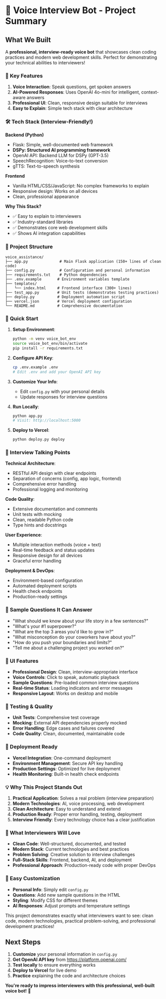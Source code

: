 # 🎤 Voice Interview Bot - Project Summary

## What We Built

A **professional, interview-ready voice bot** that showcases clean coding practices and modern web development skills. Perfect for demonstrating your technical abilities to interviewers!

### 🎯 Key Features

1. **Voice Interaction**: Speak questions, get spoken answers
2. **AI-Powered Responses**: Uses OpenAI 4o-mini for intelligent, context-aware answers
3. **Professional UI**: Clean, responsive design suitable for interviews
4. **Easy to Explain**: Simple tech stack with clear architecture

### 🛠️ Tech Stack (Interview-Friendly!)

**Backend (Python)**
- Flask: Simple, well-documented web framework
- **DSPy: Structured AI programming framework**
- OpenAI API: Backend LLM for DSPy (GPT-3.5)
- SpeechRecognition: Voice-to-text conversion
- gTTS: Text-to-speech synthesis

**Frontend**
- Vanilla HTML/CSS/JavaScript: No complex frameworks to explain
- Responsive design: Works on all devices
- Clean, professional appearance

**Why This Stack?**
- ✅ Easy to explain to interviewers
- ✅ Industry-standard libraries
- ✅ Demonstrates core web development skills
- ✅ Shows AI integration capabilities

### 📁 Project Structure

```
voice_assistance/
├── app.py              # Main Flask application (150+ lines of clean code)
├── config.py           # Configuration and personal information
├── requirements.txt    # Python dependencies
├── .env.example       # Environment variables template
├── templates/
│   └── index.html     # Frontend interface (300+ lines)
├── test_app.py        # Unit tests (demonstrates testing practices)
├── deploy.py          # Deployment automation script
├── vercel.json        # Vercel deployment configuration
└── README.md          # Comprehensive documentation
```

### 🚀 Quick Start

1. **Setup Environment**:
   ```bash
   python -m venv voice_bot_env
   source voice_bot_env/bin/activate
   pip install -r requirements.txt
   ```

2. **Configure API Key**:
   ```bash
   cp .env.example .env
   # Edit .env and add your OpenAI API key
   ```

3. **Customize Your Info**:
   - Edit `config.py` with your personal details
   - Update responses for interview questions

4. **Run Locally**:
   ```bash
   python app.py
   # Visit: http://localhost:5000
   ```

5. **Deploy to Vercel**:
   ```bash
   python deploy.py deploy
   ```

### 🎯 Interview Talking Points

**Technical Architecture**:
- RESTful API design with clear endpoints
- Separation of concerns (config, app logic, frontend)
- Comprehensive error handling
- Professional logging and monitoring

**Code Quality**:
- Extensive documentation and comments
- Unit tests with mocking
- Clean, readable Python code
- Type hints and docstrings

**User Experience**:
- Multiple interaction methods (voice + text)
- Real-time feedback and status updates
- Responsive design for all devices
- Graceful error handling

**Deployment & DevOps**:
- Environment-based configuration
- Automated deployment scripts
- Health check endpoints
- Production-ready settings

### 📝 Sample Questions It Can Answer

- "What should we know about your life story in a few sentences?"
- "What's your #1 superpower?"
- "What are the top 3 areas you'd like to grow in?"
- "What misconception do your coworkers have about you?"
- "How do you push your boundaries and limits?"
- "Tell me about a challenging project you worked on?"

### 🎨 UI Features

- **Professional Design**: Clean, interview-appropriate interface
- **Voice Controls**: Click to speak, automatic playback
- **Sample Questions**: Pre-loaded common interview questions
- **Real-time Status**: Loading indicators and error messages
- **Responsive Layout**: Works on desktop and mobile

### 🧪 Testing & Quality

- **Unit Tests**: Comprehensive test coverage
- **Mocking**: External API dependencies properly mocked
- **Error Handling**: Edge cases and failures covered
- **Code Quality**: Clean, documented, maintainable code

### 🚀 Deployment Ready

- **Vercel Integration**: One-command deployment
- **Environment Management**: Secure API key handling
- **Production Settings**: Optimized for live deployment
- **Health Monitoring**: Built-in health check endpoints

### 💡 Why This Project Stands Out

1. **Practical Application**: Solves a real problem (interview preparation)
2. **Modern Technologies**: AI, voice processing, web development
3. **Clean Architecture**: Easy to understand and extend
4. **Production Ready**: Proper error handling, testing, deployment
5. **Interview Friendly**: Every technology choice has a clear justification

### 🎯 What Interviewers Will Love

- **Clean Code**: Well-structured, documented, and tested
- **Modern Stack**: Current technologies and best practices
- **Problem Solving**: Creative solution to interview challenges
- **Full-Stack Skills**: Frontend, backend, AI, and deployment
- **Professional Approach**: Production-ready code with proper DevOps

### 🔧 Easy Customization

- **Personal Info**: Simply edit `config.py`
- **Questions**: Add new sample questions in the HTML
- **Styling**: Modify CSS for different themes
- **AI Responses**: Adjust prompts and temperature settings

This project demonstrates exactly what interviewers want to see: clean code, modern technologies, practical problem-solving, and professional development practices!

## Next Steps

1. **Customize** your personal information in `config.py`
2. **Get OpenAI API key** from https://platform.openai.com/
3. **Test locally** to ensure everything works
4. **Deploy to Vercel** for live demo
5. **Practice** explaining the code and architecture choices

**You're ready to impress interviewers with this professional, well-built voice bot!** 🚀
